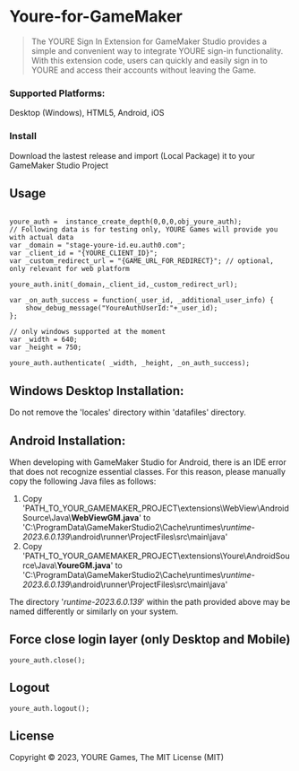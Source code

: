 # Youre-for-GameMaker

> The YOURE Sign In Extension for GameMaker Studio provides a simple and convenient way to integrate YOURE sign-in functionality. With this extension code, users can quickly and easily sign in to YOURE and access their accounts without leaving the Game.


### Supported Platforms: 
Desktop (Windows), HTML5, Android, iOS

### Install
Download the lastest release and import (Local Package) it to your GameMaker Studio Project

## Usage

```gml

youre_auth =  instance_create_depth(0,0,0,obj_youre_auth);
// Following data is for testing only, YOURE Games will provide you with actual data
var _domain = "stage-youre-id.eu.auth0.com";
var _client_id = "{YOURE_CLIENT_ID}";
var _custom_redirect_url = "{GAME_URL_FOR_REDIRECT}"; // optional, only relevant for web platform

youre_auth.init(_domain,_client_id,_custom_redirect_url);

var _on_auth_success = function(_user_id, _additional_user_info) {
	show_debug_message("YoureAuthUserId:"+_user_id);
};

// only windows supported at the moment
var _width = 640;
var _height = 750;

youre_auth.authenticate( _width, _height, _on_auth_success);

```

## Windows Desktop Installation:
Do not remove the 'locales' directory within 'datafiles' directory.
  
## Android Installation:
When developing with GameMaker Studio for Android, there is an IDE error that does not recognize essential classes. For this reason, please manually copy the following Java files as follows:
1. Copy 'PATH_TO_YOUR_GAMEMAKER_PROJECT\extensions\WebView\AndroidSource\Java\\__WebViewGM.java__' to 'C:\ProgramData\GameMakerStudio2\Cache\runtimes\\*runtime-2023.6.0.139*\android\runner\ProjectFiles\src\main\java\'
2. Copy 'PATH_TO_YOUR_GAMEMAKER_PROJECT\extensions\Youre\AndroidSource\Java\\__YoureGM.java__' to 'C:\ProgramData\GameMakerStudio2\Cache\runtimes\\*runtime-2023.6.0.139*\android\runner\ProjectFiles\src\main\java\'

The directory '*runtime-2023.6.0.139*' within the path provided above may be named differently or similarly on your system.



## Force close login layer (only Desktop and Mobile)
```gml
youre_auth.close();
```

## Logout
```gml
youre_auth.logout();
```

## License
Copyright © 2023, YOURE Games, The MIT License (MIT)
